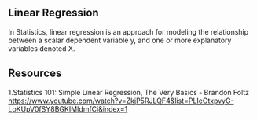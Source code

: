 ## Linear Regression
In Statistics, linear regression is an approach for modeling the relationship between a scalar dependent variable y, and one or more explanatory variables denoted X.



## Resources
1.Statistics 101: Simple Linear Regression, The Very Basics - Brandon Foltz https://www.youtube.com/watch?v=ZkjP5RJLQF4&list=PLIeGtxpvyG-LoKUpV0fSY8BGKIMIdmfCi&index=1
